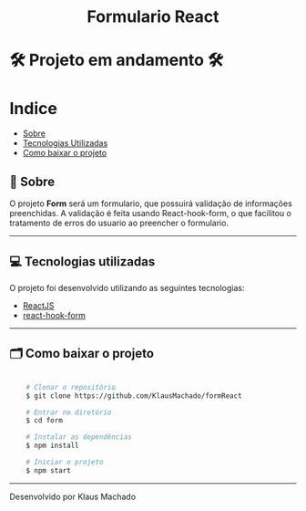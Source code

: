 <h1 align="center">
    Formulario React
</h1>

<h1>
   🛠️ Projeto em andamento 🛠️
</h1>


# Indice

- [Sobre](#-sobre)
- [Tecnologias Utilizadas](#-tecnologias-utilizadas)
- [Como baixar o projeto](#-como-baixar-o-projeto)

## 📑 Sobre

O projeto **Form** será um formulario, que possuirá validação de informações preenchidas. A validação é feita usando React-hook-form, o que facilitou o tratamento de erros do usuario ao preencher o formulario. 

---

## 💻 Tecnologias utilizadas

O projeto foi desenvolvido utilizando as seguintes tecnologias:

- [ReactJS](https://reactjs.org)
- [react-hook-form](https://react-hook-form.com/get-started)
---

## 🗂 Como baixar o projeto

```bash

    # Clonar o repositório
    $ git clone https://github.com/KlausMachado/formReact

    # Entrar no diretório
    $ cd form

    # Instalar as dependências
    $ npm install

    # Iniciar o projeto
    $ npm start
```

---

Desenvolvido por Klaus Machado
